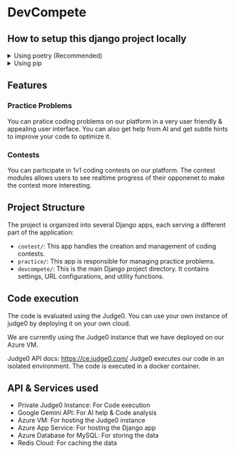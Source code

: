 # DevCompete

## How to setup this django project locally
<details>
    <summary>Using poetry (Recommended)</summary>
    Steps:
    <ol>
        <li>Install poetry from <a href="https://python-poetry.org/docs/#installation">here</a></li>
        <li>Clone this repository</li>
        <li>Run <code>poetry install</code> in the root directory of the project</li>
        <li>Run <code>poetry shell</code> to activate the virtual environment</li>
        <li>Run <code>python manage.py migrate</code> to apply migrations</li>
        <li>Run <code>python manage.py collectstatic</code> to collect static files</li>
        <li>Run <code>python manage.py createsuperuser</code> to create a superuser</li>
        <li>Run <code>python manage.py runserver</code> to run the server</li>
        <li>Go to <code>localhost:8000</code> to view the website</li>
    </ol>
</details>

<details>
    <summary>Using pip</summary>
    Steps:
    <ol>
        <li>Clone this repository</li>
        <li>Run <code>pip install -r requirements.txt</code> in the root directory of the project</li>
        <li>Run <code>python manage.py migrate</code> to apply migrations</li>
        <li>Run <code>python manage.py collectstatic</code> to collect static files</li>
        <li>Run <code>python manage.py createsuperuser</code> to create a superuser</li>
        <li>Run <code>python manage.py runserver</code> to run the server</li>
        <li>Go to <code>localhost:8000</code> to view the website</li>
    </ol>
</details>

## Features
### Practice Problems
You can pratice coding problems on our platform in a very user friendly & appealing user interface. You can also get help from AI and get subtle hints to improve your code to optimize it.

### Contests
You can participate in 1v1 coding contests on our platform. 
The contest modules allows users to see realtime progress of their opponenet to make the contest more interesting.

## Project Structure

The project is organized into several Django apps, each serving a different part of the application:

- `contest/`: This app handles the creation and management of coding contests.
- `practice/`: This app is responsible for managing practice problems.
- `devcompete/`: This is the main Django project directory. It contains settings, URL configurations, and utility functions.

## Code execution
The code is evaluated using the Judge0. You can use your own instance of judge0 by deploying it on your own cloud. 

We are currently using the Judge0 instance that we have deployed on our Azure VM. 

Judge0 API docs: https://ce.judge0.com/
Judge0 executes our code in an isolated environment. The code is executed in a docker container.

## API & Services used
- Private Judge0 Instance: For Code execution
- Google Gemini API: For AI help & Code analysis
- Azure VM: For hosting the Judge0 instance
- Azure App Service: For hosting the Django app
- Azure Database for MySQL: For storing the data
- Redis Cloud: For caching the data